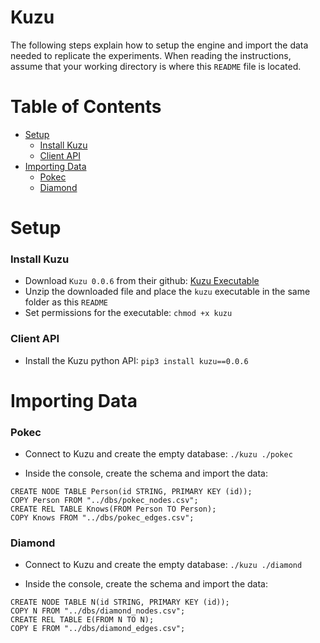 Kuzu <!-- omit in toc -->
================================================================================
The following steps explain how to setup the engine and import the data needed to replicate the experiments.
When reading the instructions, assume that your working directory is where this `README` file is located.

Table of Contents <!-- omit in toc -->
================================================================================
- [Setup](#setup)
    - [Install Kuzu](#install-kuzu)
    - [Client API](#client-api)
- [Importing Data](#importing-data)
    - [Pokec](#pokec)
    - [Diamond](#diamond)

Setup
================================================================================

### Install Kuzu

- Download `Kuzu 0.0.6` from their github: [Kuzu Executable](https://github.com/kuzudb/kuzu/releases/download/v0.0.6/kuzu_cli-linux-x86_64.zip/)
- Unzip the downloaded file and place the `kuzu` executable in the same folder as this `README`
- Set permissions for the executable: `chmod +x kuzu`

### Client API

- Install the Kuzu python API: `pip3 install kuzu==0.0.6`

Importing Data
================================================================================

### Pokec

- Connect to Kuzu and create the empty database: `./kuzu ./pokec`

- Inside the console, create the schema and import the data:

```
CREATE NODE TABLE Person(id STRING, PRIMARY KEY (id));
COPY Person FROM "../dbs/pokec_nodes.csv";
CREATE REL TABLE Knows(FROM Person TO Person);
COPY Knows FROM "../dbs/pokec_edges.csv";
```

### Diamond

- Connect to Kuzu and create the empty database: `./kuzu ./diamond`

- Inside the console, create the schema and import the data:

```
CREATE NODE TABLE N(id STRING, PRIMARY KEY (id));
COPY N FROM "../dbs/diamond_nodes.csv";
CREATE REL TABLE E(FROM N TO N);
COPY E FROM "../dbs/diamond_edges.csv";
```